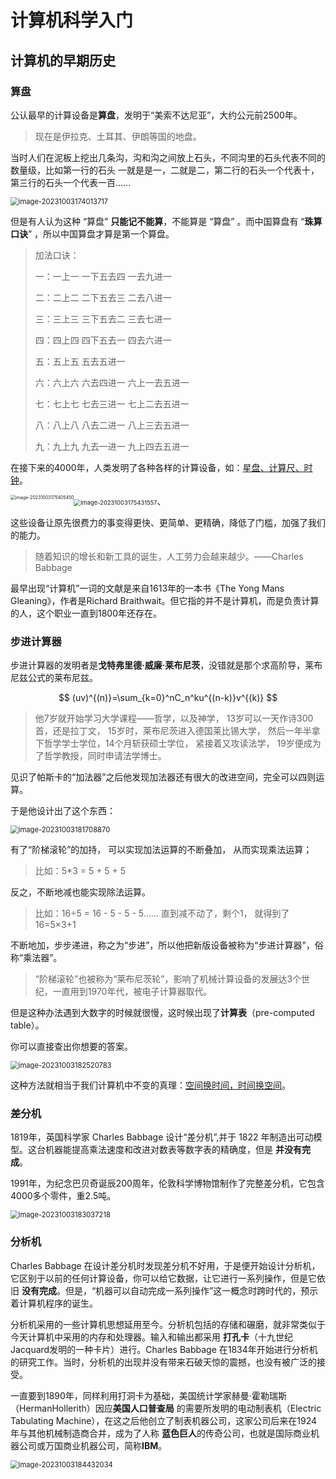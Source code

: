 # 计算机科学入门

## 计算机的早期历史

### 算盘

公认最早的计算设备是**算盘**，发明于“美索不达尼亚”，大约公元前2500年。

> 现在是伊拉克、土耳其、伊朗等国的地盘。

当时人们在泥板上挖出几条沟，沟和沟之间放上石头，不同沟里的石头代表不同的数量级，比如第一行的石头
一就是是一，二就是二，第二行的石头一个代表十，第三行的石头一个代表一百……

<img src="http://niu.ochiamalu.top/image-20231003174013717.png" alt="image-20231003174013717" style="zoom:80%;margin:0 auto" />

但是有人认为这种 “算盘” **只能记不能算**，不能算是 “算盘” 。而中国算盘有 “**珠算口诀**” ，所以中国算盘才算是第一个算盘。

> 加法口诀：
>
>一：一上一 一下五去四 一去九进一
>
>二：二上二 二下五去三 二去八进一
>
>三：三上三 三下五去二 三去七进一
>
>四：四上四 四下五去一 四去六进一
>
>五：五上五 五去五进一
>
>六：六上六 六去四进一 六上一去五进一
>
>七：七上七 七去三进一 七上二去五进一
>
>八：八上八 八去二进一 八上三去五进一
>
>九：九上九 九去一进一 九上四去五进一

在接下来的4000年，人类发明了各种各样的计算设备，如：<u>星盘、计算尺、时钟</u>。

<img src="http://niu.ochiamalu.top/image-20231003175405450.png" alt="image-20231003175405450" style="zoom:50%;float:left" /><img src="http://niu.ochiamalu.top/image-20231003175431557.png" alt="image-20231003175431557" style="zoom: 67%;" />、

这些设备让原先很费力的事变得更快、更简单、更精确，降低了门槛，加强了我们的能力。

> 随着知识的增长和新工具的诞生，人工劳力会越来越少。——Charles Babbage

最早出现“计算机”一词的文献是来自1613年的一本书《The Yong Mans Gleaning》，作者是Richard
Braithwait。但它指的并不是计算机，而是负责计算的人，这个职业一直到1800年还存在。

### 步进计算器

步进计算器的发明者是**戈特弗里德·威廉·莱布尼茨**，没错就是那个求高阶导，莱布尼兹公式的莱布尼兹。

$$
(uv)^{(n)}=\sum_{k=0}^nC_n^ku^{(n-k)}v^{(k)}
$$

> 他7岁就开始学习大学课程——哲学，以及神学，
> 13岁可以一天作诗300首，还是拉丁文，
> 15岁时，莱布尼茨进入德国莱比锡大学，
> 然后一年半拿下哲学学士学位，14个月斩获硕士学位，
> 紧接着又攻读法学，
> 19岁便成为了哲学教授，同时申请法学博士。

见识了帕斯卡的“加法器”之后他发现加法器还有很大的改进空间，完全可以四则运算。

于是他设计出了这个东西：

<img src="http://niu.ochiamalu.top/image-20231003181708870.png" alt="image-20231003181708870" style="zoom:80%;margin:0 auto" />

有了“阶梯滚轮”的加持， 可以实现加法运算的不断叠加， 从而实现乘法运算；

> 比如：5*3 = 5 + 5 + 5

反之，不断地减也能实现除法运算。

> 比如：16÷5 = 16 - 5 - 5 - 5……
> 直到减不动了，剩个1，
> 就得到了16=5×3+1

不断地加，步步递进，称之为“步进”，所以他把新版设备被称为“步进计算器”，俗称“乘法器”。

> “阶梯滚轮”也被称为“莱布尼茨轮”，影响了机械计算设备的发展达3个世纪，一直用到1970年代，被电子计算器取代。

但是这种办法遇到大数字的时候就很慢，这时候出现了**计算表**（pre-computed table）。

你可以直接查出你想要的答案。

<img src="http://niu.ochiamalu.top/image-20231003182520783.png" alt="image-20231003182520783" style="zoom:80%;margin:0 auto" />

这种方法就相当于我们计算机中不变的真理：<u>空间换时间，时间换空间</u>。

### 差分机

1819年，英国科学家 Charles Babbage 设计“差分机”,并于 1822 年制造出可动模型。这台机器能提高乘法速度和改进对数表等数字表的精确度，但是
**并没有完成**。

1991年，为纪念巴贝奇诞辰200周年，伦敦科学博物馆制作了完整差分机，它包含4000多个零件，重2.5吨。

<img src="http://niu.ochiamalu.top/image-20231003183037218.png" alt="image-20231003183037218" style="zoom:80%;margin:0 auto" />

### 分析机

Charles Babbage 在设计差分机时发现差分机不好用，于是便开始设计分析机，它区别于以前的任何计算设备，你可以给它数据，让它进行一系列操作，但是它依旧
**没有完成**。但是，“机器可以自动完成一系列操作”这一概念时跨时代的，预示着计算机程序的诞生。

分析机采用的一些计算机思想延用至今。分析机包括的存储和碾磨，就非常类似于今天计算机中采用的内存和处理器。输入和输出都采用
**打孔卡**（十九世纪Jacquard发明的一种卡片）进行。Charles Babbage 在1834年开始进行分析机的研究工作。当时，分析机的出现并没有带来石破天惊的震撼，也没有被广泛的接受。

一直要到1890年，同样利用打洞卡为基础，美国统计学家赫曼·霍勒瑞斯（HermanHollerith）因应**美国人口普查局**
的需要所发明的电动制表机（Electric Tabulating Machine），在这之后他创立了制表机器公司，这家公司后来在1924年与其他机械制造商合并，成为了人称
**蓝色巨人**的传奇公司，也就是国际商业机器公司或万国商业机器公司，简称**IBM**。

<img src="http://niu.ochiamalu.top/image-20231003184432034.png" alt="image-20231003184432034" style="zoom:80%;margin:0 auto" />

